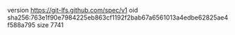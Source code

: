 version https://git-lfs.github.com/spec/v1
oid sha256:763e1f90e7984225eb863cf1192f2bab67a6561013a4edbe62825ae4f588a795
size 7741
